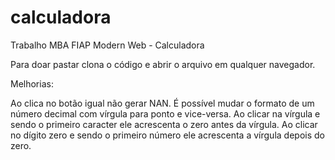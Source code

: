 # calculadora
Trabalho MBA FIAP Modern Web - Calculadora 

Para doar pastar clona o código e abrir o arquivo em qualquer navegador.

Melhorias:

Ao clica no botão igual não gerar NAN.
É possível mudar o formato de um número decimal com vírgula para ponto e vice-versa.
Ao clicar na vírgula e sendo o primeiro caracter ele acrescenta o zero antes da vírgula.
Ao clicar no dígito zero e sendo o primeiro número ele acrescenta a vírgula depois do zero.
